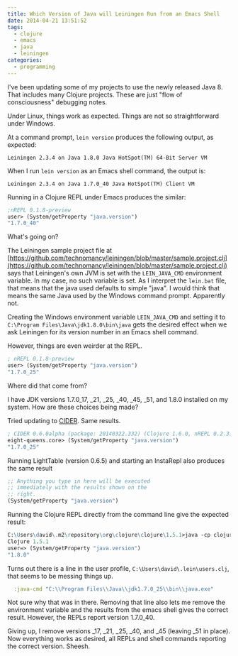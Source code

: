 ```yaml
---
title: Which Version of Java will Leiningen Run from an Emacs Shell
date: 2014-04-21 13:51:52
tags:
  - clojure
  - emacs
  - java
  - leiningen
categories:
  - programming
---
```


I've been updating some of my projects to use the newly released Java 8. That includes many Clojure projects. These are just "flow of consciousness" debugging notes.

<!--more-->

Under Linux, things work as expected. Things are not so straightforward under Windows.

At a command prompt, `lein version` produces the following output, as expected:

```shell
Leiningen 2.3.4 on Java 1.8.0 Java HotSpot(TM) 64-Bit Server VM
```

When I run `lein version` as an Emacs shell command, the output is:

```shell
Leiningen 2.3.4 on Java 1.7.0_40 Java HotSpot(TM) Client VM
```

Running in a Clojure REPL under Emacs produces the similar:

```clojure
;nREPL 0.1.8-preview
user> (System/getProperty "java.version")
"1.7.0_40"
```

What's going on?

The Leiningen sample project file at [https://github.com/technomancy/leiningen/blob/master/sample.project.clj](https://github.com/technomancy/leiningen/blob/master/sample.project.clj) says that Leiningen's own JVM is set with the `LEIN_JAVA_CMD` environment variable. In my case, no such variable is set. As I interpret the `lein.bat` file, that means that the java used defaults to simple "java". I would think that means the same Java used by the Windows command prompt. Apparently not.

Creating the Windows environment variable `LEIN_JAVA_CMD` and setting it to `C:\Program Files\Java\jdk1.8.0\bin\java` gets the desired effect when we ask Leiningen for its version number in an Emacs shell command.

However, things are even weirder at the REPL.

```clojure
; nREPL 0.1.8-preview
user> (System/getProperty "java.version")
"1.7.0_25"
```

Where did that come from?

I have JDK versions 1.7.0_17, _21, _25, _40, _45, _51, and 1.8.0 installed on my system. How are these choices being made?

Tried updating to [CIDER](https://github.com/clojure-emacs/cider). Same results.

```clojure
; CIDER 0.6.0alpha (package: 20140322.332) (Clojure 1.6.0, nREPL 0.2.3)
eight-queens.core> (System/getProperty "java.version")
"1.7.0_25"
```

Running LightTable (version 0.6.5) and starting an InstaRepl also produces the same result

```clojure
;; Anything you type in here will be executed
;; immediately with the results shown on the
;; right.
(System/getProperty "java.version")
```

Running the Clojure REPL directly from the command line give the expected result:

```clojure
C:\Users\david\.m2\repository\org\clojure\clojure\1.5.1>java -cp clojure-1.5.1.jar clojure.main
Clojure 1.5.1
user=> (System/getProperty "java.version")
"1.8.0"
```

Turns out there is a line in the user profile, `C:\Users\david\.lein\users.clj`, that seems to be messing things up.

```clojure
  :java-cmd "C:\\Program Files\\Java\\jdk1.7.0_25\\bin\\java.exe"
```

Not sure why that was in there. Removing that line also lets me remove the environment variable and the results from the emacs shell gives the correct result. However, the REPLs report version 1.7.0_40.

Giving up, I remove versions _17, _21, _25, _40, and _45 (leaving _51 in place). Now everything works as desired, all REPLs and shell commands reporting the correct version. Sheesh.
